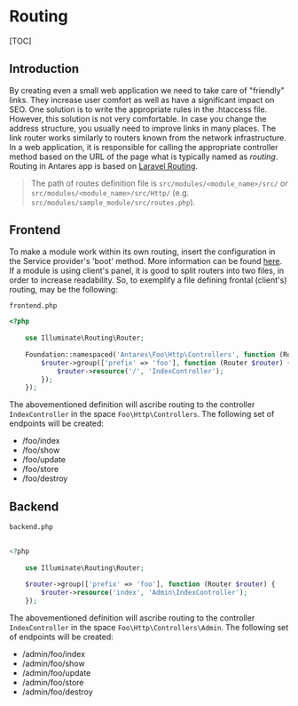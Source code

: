 # Routing  

[TOC]

## Introduction

By creating even a small web application we need to take care of "friendly" links. They increase user comfort as well as have a significant impact on SEO.
One solution is to write the appropriate rules in the .htaccess file. However, this solution is not very comfortable. In case you change the address structure, you usually need to improve links in many places.
The link router works similarly to routers known from the network infrastructure. In a web application, it is responsible for calling the appropriate controller method based on the URL of the page what is typically named as *routing*.
Routing in Antares app is based on [Laravel Routing](https://laravel.com/docs/5.4/routing).

> The path of routes definition file is `src/modules/<module_name>/src/` or `src/modules/<module_name>/src/Http/` (e.g. `src/modules/sample_module/src/routes.php`).

## Frontend  

To make a module work within its own routing, insert the configuration in the Service provider's 'boot' method. More information can be found [here](service-providers.md).
If a module is using client's panel, it is good to split routers into two files, in order to increase readability. So, to exemplify a file defining frontal (client's) routing, may be the following:


```bash
frontend.php
```

```php
<?php
     
    use Illuminate\Routing\Router;
     
    Foundation::namespaced('Antares\Foo\Http\Controllers', function (Router $router) {
        $router->group(['prefix' => 'foo'], function (Router $router) {
            $router->resource('/', 'IndexController');
        });
    });
```

The abovementioned definition will ascribe routing to the controller `IndexController` in the space `Foo\Http\Controllers`. The following set of endpoints will be created:

* /foo/index
* /foo/show
* /foo/update
* /foo/store
* /foo/destroy

## Backend  

```bash
backend.php
```

```php
  
<?php
     
    use Illuminate\Routing\Router;
     
    $router->group(['prefix' => 'foo'], function (Router $router) {
        $router->resource('index', 'Admin\IndexController');   
    });
```
 
The abovementioned definition will ascribe routing to the controller `IndexController` in the space `Foo\Http\Controllers\Admin`. The following set of endpoints will be created:

* /admin/foo/index
* /admin/foo/show
* /admin/foo/update
* /admin/foo/store
* /admin/foo/destroy
